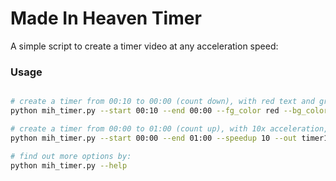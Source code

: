 # Made In Heaven Timer

A simple script to create a timer video at any acceleration speed:


### Usage
```bash

# create a timer from 00:10 to 00:00 (count down), with red text and grey background, save to default timer.mp4
python mih_timer.py --start 00:10 --end 00:00 --fg_color red --bg_color grey

# create a timer from 00:00 to 01:00 (count up), with 10x acceleration, save to timer1.mp4
python mih_timer.py --start 00:00 --end 01:00 --speedup 10 --out timer1.mp4

# find out more options by:
python mih_timer.py --help
```
